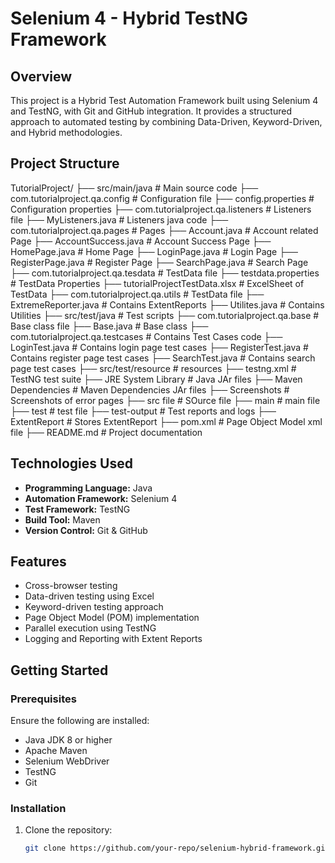 # Selenium 4 - Hybrid TestNG Framework  

## Overview  
This project is a Hybrid Test Automation Framework built using Selenium 4 and TestNG, with Git and GitHub integration. It provides a structured approach to automated testing by combining Data-Driven, Keyword-Driven, and Hybrid methodologies.  

## Project Structure 
TutorialProject/
├── src/main/java # Main source code
    ├── com.tutorialproject.qa.config # Configuration file
        ├── config.properties # Configuration properties
    ├── com.tutorialproject.qa.listeners # Listeners file
        ├── MyListeners.java # Listeners java code
    ├── com.tutorialproject.qa.pages # Pages
        ├── Account.java # Account related Page
        ├── AccountSuccess.java # Account Success Page 
        ├── HomePage.java # Home Page
        ├── LoginPage.java # Login Page
        ├── RegisterPage.java # Register Page
        ├── SearchPage.java # Search Page
    ├── com.tutorialproject.qa.tesdata # TestData file
        ├── testdata.properties # TestData Properties
        ├── tutorialProjectTestData.xlsx # ExcelSheet of TestData
    ├── com.tutorialproject.qa.utils # TestData file
        ├── ExtremeReporter.java # Contains ExtentReports
        ├── Utilites.java # Contains Utilities
├── src/test/java # Test scripts
    ├── com.tutorialproject.qa.base # Base class file
        ├── Base.java # Base class 
    ├── com.tutorialproject.qa.testcases # Contains Test Cases code
        ├── LoginTest.java # Contains login page test cases
        ├── RegisterTest.java # Contains register page test cases
        ├── SearchTest.java # Contains search page test cases
├── src/test/resource # resources
    ├── testng.xml # TestNG test suite
├── JRE System Library # Java JAr files
├── Maven Dependencies # Maven Dependencies JAr files
├── Screenshots # Screenshots of error pages
├── src file # SOurce file
    ├── main # main file
    ├── test # test file
├── test-output # Test reports and logs
    ├── ExtentReport # Stores ExtentReport
├── pom.xml # Page Object Model xml file
├── README.md # Project documentation

## Technologies Used  
- **Programming Language:** Java  
- **Automation Framework:** Selenium 4  
- **Test Framework:** TestNG  
- **Build Tool:** Maven  
- **Version Control:** Git & GitHub  

## Features  
- Cross-browser testing  
- Data-driven testing using Excel  
- Keyword-driven testing approach  
- Page Object Model (POM) implementation  
- Parallel execution using TestNG  
- Logging and Reporting with Extent Reports  

## Getting Started  

### Prerequisites  
Ensure the following are installed:  
- Java JDK 8 or higher  
- Apache Maven  
- Selenium WebDriver  
- TestNG  
- Git  

### Installation  
1. Clone the repository:  
   ```sh
   git clone https://github.com/your-repo/selenium-hybrid-framework.git
